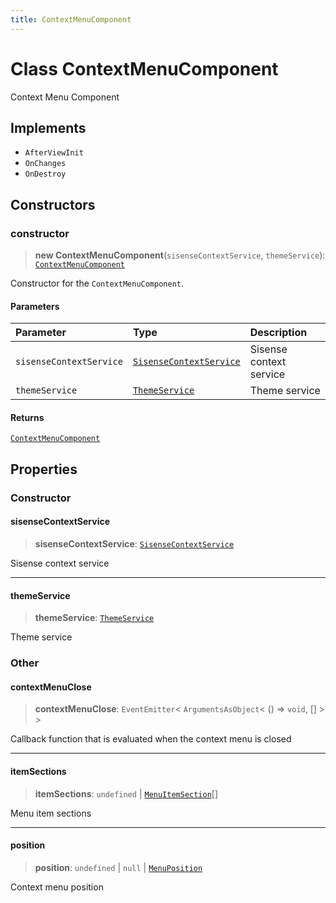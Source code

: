 ```yaml
---
title: ContextMenuComponent
---
```


# Class ContextMenuComponent

Context Menu Component

## Implements

- `AfterViewInit`
- `OnChanges`
- `OnDestroy`

## Constructors

### constructor

> **new ContextMenuComponent**(`sisenseContextService`, `themeService`): [`ContextMenuComponent`](class.ContextMenuComponent.md)

Constructor for the `ContextMenuComponent`.

#### Parameters

| Parameter | Type | Description |
| :------ | :------ | :------ |
| `sisenseContextService` | [`SisenseContextService`](class.SisenseContextService.md) | Sisense context service |
| `themeService` | [`ThemeService`](class.ThemeService.md) | Theme service |

#### Returns

[`ContextMenuComponent`](class.ContextMenuComponent.md)

## Properties

### Constructor

#### sisenseContextService

> **sisenseContextService**: [`SisenseContextService`](class.SisenseContextService.md)

Sisense context service

***

#### themeService

> **themeService**: [`ThemeService`](class.ThemeService.md)

Theme service

### Other

#### contextMenuClose

> **contextMenuClose**: `EventEmitter`\< `ArgumentsAsObject`\< () => `void`, [] \> \>

Callback function that is evaluated when the context menu is closed

***

#### itemSections

> **itemSections**: `undefined` \| [`MenuItemSection`](../type-aliases/type-alias.MenuItemSection.md)[]

Menu item sections

***

#### position

> **position**: `undefined` \| `null` \| [`MenuPosition`](../type-aliases/type-alias.MenuPosition.md)

Context menu position
